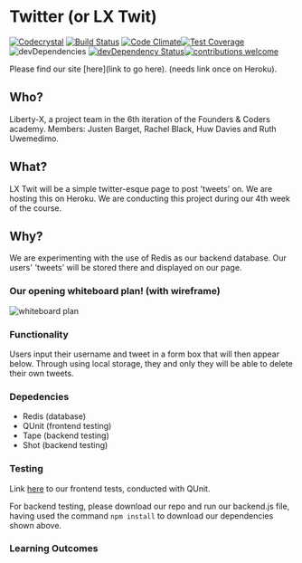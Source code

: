 # Twitter (or LX Twit)


[![Codecrystal](https://img.shields.io/badge/code-crystal-5CB3FF.svg)](http://codecrystal.herokuapp.com/crystalise/liberty-x/twitter/master) [![Build Status](https://travis-ci.org/liberty-x/twitter.svg?branch=master)](https://travis-ci.org/liberty-x/twitter) [![Code Climate](https://codeclimate.com/github/liberty-x/twitter/badges/gpa.svg)](https://codeclimate.com/github/liberty-x/twitter)[![Test Coverage](https://codeclimate.com/github/liberty-x/twitter/badges/coverage.svg)](https://codeclimate.com/github/liberty-x/twitter/coverage)![devDependencies](https://david-dm.org/liberty-x/twitter.svg) [![devDependency Status](https://david-dm.org/liberty-x/twitter/dev-status.svg)](https://david-dm.org/liberty-x/twitter#info=devDependencies)[![contributions welcome](https://img.shields.io/badge/contributions-welcome-brightgreen.svg?style=flat)](https://github.com/dwyl/esta/issues)

Please find our site [here](link to go here). (needs link once on Heroku).

## Who?

Liberty-X, a project team in the 6th iteration of the Founders & Coders academy. Members: Justen Barget, Rachel Black, Huw Davies and Ruth Uwemedimo.

## What?

LX Twit will be a simple twitter-esque page to post 'tweets' on. We are hosting this on Heroku. We are conducting this project during our 4th week of the course.

## Why?

We are experimenting with the use of Redis as our backend database. Our users' 'tweets' will be stored there and displayed on our page.

### Our opening whiteboard plan! (with wireframe)

![whiteboard plan](https://files.gitter.im/RachelBLondon/libert-x/aOR8/DSC_0600.JPG "Logo Title Text 1")


### Functionality

Users input their username and tweet in a form box that will then appear below. Through using local storage, they and only they will be able to delete their own tweets.

### Depedencies

* Redis (database)
* QUnit (frontend testing)
* Tape (backend testing)
* Shot (backend testing)

### Testing

Link [here]() to our frontend tests, conducted with QUnit.

For backend testing, please download our repo and run our backend.js file, having used the command ``npm install`` to download our dependencies shown above.

### Learning Outcomes
